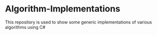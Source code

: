 Algorithm-Implementations
=========================

This repository is used to show some generic implementations of various algorithms using C#
